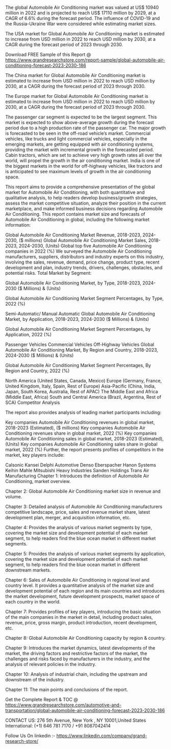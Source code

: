 
The global Automobile Air Conditioning market was valued at US$ 10940 million in 2022 and is projected to reach US$ 17110 million by 2029, at a CAGR of 6.6% during the forecast period. The influence of COVID-19 and the Russia-Ukraine War were considered while estimating market sizes.

The USA market for Global Automobile Air Conditioning market is estimated to increase from USD million in 2022 to reach USD million by 2030, at a CAGR during the forecast period of 2023 through 2030.

Download FREE Sample of this Report @ https://www.grandresearchstore.com/report-sample/global-automobile-air-conditioning-forecast-2023-2030-186

The China market for Global Automobile Air Conditioning market is estimated to increase from USD million in 2022 to reach USD million by 2030, at a CAGR during the forecast period of 2023 through 2030.

The Europe market for Global Automobile Air Conditioning market is estimated to increase from USD million in 2022 to reach USD million by 2030, at a CAGR during the forecast period of 2023 through 2030.

The passenger car segment is expected to be the largest segment. This market is expected to show above-average growth during the forecast period due to a high production rate of the passenger car. The major growth is forecasted to be seen in the off-road vehicle’s market. Commercial vehicles, like trucks and light commercial vehicles, especially in the emerging markets, are getting equipped with air conditioning systems, providing the market with incremental growth in the forecasted period. Cabin tractors, which are set to achieve very high growth rates all over the world, will propel the growth in the air conditioning market. India is one of the biggest markets in the world for off-highway vehicles, like tractors and is anticipated to see maximum levels of growth in the air conditioning space.

This report aims to provide a comprehensive presentation of the global market for Automobile Air Conditioning, with both quantitative and qualitative analysis, to help readers develop business/growth strategies, assess the market competitive situation, analyze their position in the current marketplace, and make informed business decisions regarding Automobile Air Conditioning. This report contains market size and forecasts of Automobile Air Conditioning in global, including the following market information:

Global Automobile Air Conditioning Market Revenue, 2018-2023, 2024-2030, ($ millions)
Global Automobile Air Conditioning Market Sales, 2018-2023, 2024-2030, (Units)
Global top five Automobile Air Conditioning companies in 2022 (%)
We surveyed the Automobile Air Conditioning manufacturers, suppliers, distributors and industry experts on this industry, involving the sales, revenue, demand, price change, product type, recent development and plan, industry trends, drivers, challenges, obstacles, and potential risks. Total Market by Segment:

Global Automobile Air Conditioning Market, by Type, 2018-2023, 2024-2030 ($ Millions) & (Units)

Global Automobile Air Conditioning Market Segment Percentages, by Type, 2022 (%)

Semi-Automatic/ Manual
Automatic
Global Automobile Air Conditioning Market, by Application, 2018-2023, 2024-2030 ($ Millions) & (Units)

Global Automobile Air Conditioning Market Segment Percentages, by Application, 2022 (%)

Passenger Vehicles
Commercial Vehicles
Off-Highway Vehicles
Global Automobile Air Conditioning Market, By Region and Country, 2018-2023, 2024-2030 ($ Millions) & (Units)

Global Automobile Air Conditioning Market Segment Percentages, By Region and Country, 2022 (%)

North America (United States, Canada, Mexico)
Europe (Germany, France, United Kingdom, Italy, Spain, Rest of Europe)
Asia-Pacific (China, India, Japan, South Korea, Australia, Rest of APAC)
The Middle East and Africa (Middle East, Africa)
South and Central America (Brazil, Argentina, Rest of SCA)
Competitor Analysis

The report also provides analysis of leading market participants including:

Key companies Automobile Air Conditioning revenues in global market, 2018-2023 (Estimated), ($ millions)
Key companies Automobile Air Conditioning revenues share in global market, 2022 (%)
Key companies Automobile Air Conditioning sales in global market, 2018-2023 (Estimated), (Units)
Key companies Automobile Air Conditioning sales share in global market, 2022 (%)
Further, the report presents profiles of competitors in the market, key players include:

Calsonic Kansei
Delphi Automotive
Denso
Eberspacher
Hanon Systems
Keihin
Mahle
Mitsubishi Heavy Industries
Sanden Holdings
Trans Air Manufacturing
Chapter 1: Introduces the definition of Automobile Air Conditioning, market overview.

Chapter 2: Global Automobile Air Conditioning market size in revenue and volume.

Chapter 3: Detailed analysis of Automobile Air Conditioning manufacturers competitive landscape, price, sales and revenue market share, latest development plan, merger, and acquisition information, etc.

Chapter 4: Provides the analysis of various market segments by type, covering the market size and development potential of each market segment, to help readers find the blue ocean market in different market segments.

Chapter 5: Provides the analysis of various market segments by application, covering the market size and development potential of each market segment, to help readers find the blue ocean market in different downstream markets.

Chapter 6: Sales of Automobile Air Conditioning in regional level and country level. It provides a quantitative analysis of the market size and development potential of each region and its main countries and introduces the market development, future development prospects, market space of each country in the world.

Chapter 7: Provides profiles of key players, introducing the basic situation of the main companies in the market in detail, including product sales, revenue, price, gross margin, product introduction, recent development, etc.

Chapter 8: Global Automobile Air Conditioning capacity by region & country.

Chapter 9: Introduces the market dynamics, latest developments of the market, the driving factors and restrictive factors of the market, the challenges and risks faced by manufacturers in the industry, and the analysis of relevant policies in the industry.

Chapter 10: Analysis of industrial chain, including the upstream and downstream of the industry.

Chapter 11: The main points and conclusions of the report.

Get the Complete Report & TOC @ https://www.grandresearchstore.com/automotive-and-transportation/global-automobile-air-conditioning-forecast-2023-2030-186

CONTACT US:
276 5th Avenue, New York , NY 10001,United States
International: (+1) 646 781 7170 / +91 8087042414

Follow Us On linkedin :- https://www.linkedin.com/company/grand-research-store/
